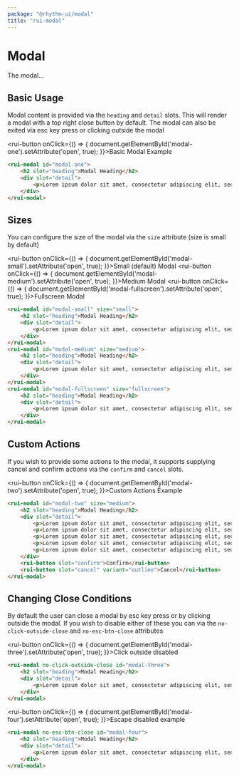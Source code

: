 ```yaml
---
package: "@rhythm-ui/modal"
title: "rui-modal"
---
```



# Modal
The modal...

## Basic Usage
Modal content is provided via the `heading` and `detail` slots. This will render a modal with a top right close button by default.
The modal can also be exited via esc key press or clicking outside the modal

<rui-button onClick={() => {
    document.getElementById('modal-one').setAttribute('open', true);
}}>Basic Modal Example</rui-button>

```html preview
<rui-modal id="modal-one">
    <h2 slot="heading">Modal Heading</h2>
    <div slot="detail">
        <p>Lorem ipsum dolor sit amet, consectetur adipiscing elit, sed do eiusmod tempor incididunt ut labore et dolore magna aliqua. Ut enim ad minim veniam, quis.</p>
    </div>
</rui-modal>
```

## Sizes 
You can configure the size of the modal via the `size` attribute (size is small by default)

<rui-button onClick={() => {
    document.getElementById('modal-small').setAttribute('open', true);
}}>Small (default) Modal</rui-button>
<rui-button onClick={() => {
    document.getElementById('modal-medium').setAttribute('open', true);
}}>Medium Modal</rui-button>
<rui-button onClick={() => {
    document.getElementById('modal-fullscreen').setAttribute('open', true);
}}>Fullscreen Modal</rui-button>

```html preview
<rui-modal id="modal-small" size="small">
    <h2 slot="heading">Modal Heading</h2>
    <div slot="detail">
        <p>Lorem ipsum dolor sit amet, consectetur adipiscing elit, sed do eiusmod tempor incididunt ut labore et dolore magna aliqua. Ut enim ad minim veniam, quis.</p>
    </div>
</rui-modal>
<rui-modal id="modal-medium" size="medium">
    <h2 slot="heading">Modal Heading</h2>
    <div slot="detail">
        <p>Lorem ipsum dolor sit amet, consectetur adipiscing elit, sed do eiusmod tempor incididunt ut labore et dolore magna aliqua. Ut enim ad minim veniam, quis.</p>
    </div>
</rui-modal>
<rui-modal id="modal-fullscreen" size="fullscreen">
    <h2 slot="heading">Modal Heading</h2>
    <div slot="detail">
        <p>Lorem ipsum dolor sit amet, consectetur adipiscing elit, sed do eiusmod tempor incididunt ut labore et dolore magna aliqua. Ut enim ad minim veniam, quis.</p>
    </div>
</rui-modal>
```



## Custom Actions
If you wish to provide some actions to the modal, it supports supplying cancel and confirm actions via the `confirm` and `cancel` slots.


<rui-button onClick={() => {
    document.getElementById('modal-two').setAttribute('open', true);
}}>Custom Actions Example</rui-button>

```html preview
<rui-modal id="modal-two" size="medium">
    <h2 slot="heading">Modal Heading</h2>
    <div slot="detail">
        <p>Lorem ipsum dolor sit amet, consectetur adipiscing elit, sed do eiusmod tempor incididunt ut labore et dolore magna aliqua. Ut enim ad minim veniam, quis.</p>
        <p>Lorem ipsum dolor sit amet, consectetur adipiscing elit, sed do eiusmod tempor incididunt ut labore et dolore magna aliqua. Ut enim ad minim veniam, quis.</p>
        <p>Lorem ipsum dolor sit amet, consectetur adipiscing elit, sed do eiusmod tempor incididunt ut labore et dolore magna aliqua. Ut enim ad minim veniam, quis.</p>
        <p>Lorem ipsum dolor sit amet, consectetur adipiscing elit, sed do eiusmod tempor incididunt ut labore et dolore magna aliqua. Ut enim ad minim veniam, quis.</p>
        <p>Lorem ipsum dolor sit amet, consectetur adipiscing elit, sed do eiusmod tempor incididunt ut labore et dolore magna aliqua. Ut enim ad minim veniam, quis.</p>
    </div>
    <rui-button slot="confirm">Confirm</rui-button>
    <rui-button slot="cancel" variant="outline">Cancel</rui-button>
</rui-modal>
```

## Changing Close Conditions
By default the user can close a modal by esc key press or by clicking outside the modal. If you wish to disable either of these you can
via the `no-click-outside-close` and `no-esc-btn-close` attributes

<rui-button onClick={() => {
    document.getElementById('modal-three').setAttribute('open', true);
}}>Click outside disabled</rui-button>

```html preview
<rui-modal no-click-outside-close id="modal-three">
    <h2 slot="heading">Modal Heading</h2>
    <div slot="detail">
        <p>Lorem ipsum dolor sit amet, consectetur adipiscing elit, sed do eiusmod tempor incididunt ut labore et dolore magna aliqua. Ut enim ad minim veniam, quis.</p>
    </div>
</rui-modal>
```

<rui-button onClick={() => {
    document.getElementById('modal-four').setAttribute('open', true);
}}>Escape disabled example</rui-button>

```html preview
<rui-modal no-esc-btn-close id="modal-four">
    <h2 slot="heading">Modal Heading</h2>
    <div slot="detail">
        <p>Lorem ipsum dolor sit amet, consectetur adipiscing elit, sed do eiusmod tempor incididunt ut labore et dolore magna aliqua. Ut enim ad minim veniam, quis.</p>
    </div>
</rui-modal>
```
